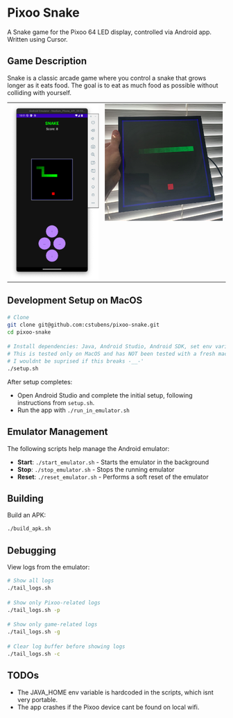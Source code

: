 # Pixoo Snake

A Snake game for the Pixoo 64 LED display, controlled via Android app. Written using Cursor.

## Game Description

Snake is a classic arcade game where you control a snake that grows longer as it eats food. The goal is to eat as much food as possible without colliding with yourself.

<table>
<tr>
<td valign="top"><img src="docs/emulator_screenshot.png" alt="Game Running in Emulator" width="300"/></td>
<td valign="top"><img src="docs/pixoo64.png" alt="Pixoo 64 LED Display" width="400"/></td>
</tr>
</table>

## Development Setup on MacOS

```bash
# Clone
git clone git@github.com:cstubens/pixoo-snake.git
cd pixoo-snake

# Install dependencies: Java, Android Studio, Android SDK, set env variables, etc.
# This is tested only on MacOS and has NOT been tested with a fresh machine since it was written.
# I wouldnt be suprised if this breaks -__-'
./setup.sh
```

After setup completes:
- Open Android Studio and complete the initial setup, following instructions from `setup.sh`.
- Run the app with `./run_in_emulator.sh`

## Emulator Management

The following scripts help manage the Android emulator:

- **Start**: `./start_emulator.sh` - Starts the emulator in the background
- **Stop**: `./stop_emulator.sh` - Stops the running emulator
- **Reset**: `./reset_emulator.sh` - Performs a soft reset of the emulator

## Building

Build an APK:
```bash
./build_apk.sh
```

## Debugging

View logs from the emulator:
```bash
# Show all logs
./tail_logs.sh

# Show only Pixoo-related logs
./tail_logs.sh -p

# Show only game-related logs
./tail_logs.sh -g

# Clear log buffer before showing logs
./tail_logs.sh -c
```

## TODOs

- The JAVA_HOME env variable is hardcoded in the scripts, which isnt very portable.
- The app crashes if the Pixoo device cant be found on local wifi.
